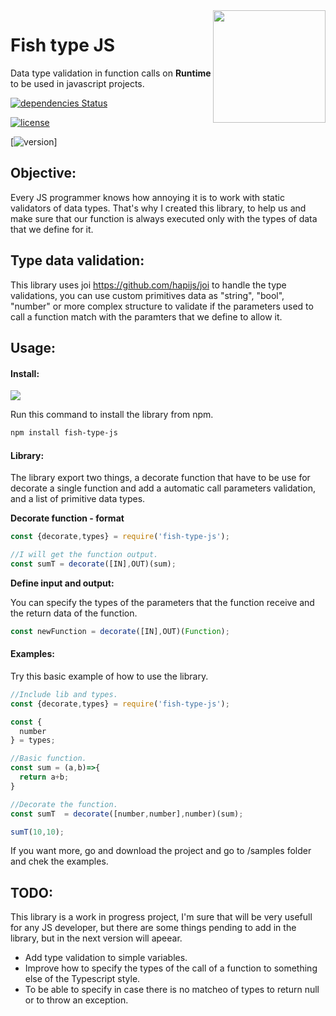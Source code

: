<img src="https://github.com/damiancipolat/JS-Dynamic-type-validation/blob/master/doc/fish_2.png?raw=true" width="180px" align="right" />

# Fish type JS

Data type validation in function calls on **Runtime** to be used in javascript projects.

[![dependencies Status](https://david-dm.org/damiancipolat/Fish-type-JS.svg)](https://david-dm.org/damiancipolat/Fish-type-JS)

[![license](https://img.shields.io/badge/license-MIT-green.svg)](https://github.com/damiancipolat/Fish-type-JS/blob/master/LICENSE)

[![version](https://img.shields.io/badge/fish--type--js-version%20%3E%3D1.0.0-green.svg)]

## Objective:
Every JS programmer knows how annoying it is to work with static validators of data types. That's why I created this library, to help us and make sure that our function is always executed only with the types of data that we define for it.

## Type data validation:
This library uses joi https://github.com/hapijs/joi to handle the type validations, you can use custom primitives data as "string", "bool", "number" or more complex structure to validate if the parameters used to call a function match with the paramters that we define to allow it.

## Usage:

#### Install:

<a href="https://www.npmjs.com/package/fish-type-js"><img src="https://nodei.co/npm/fish-type-js.png?downloads=true"></a>

Run this command to install the library from npm.
```sh
npm install fish-type-js
```
#### Library:
The library export two things, a decorate function that have to be use for decorate a single function and add a automatic call parameters validation, and a list of primitive data types.

**Decorate function - format**
```javascript
const {decorate,types} = require('fish-type-js');

//I will get the function output.
const sumT = decorate([IN],OUT)(sum);
```
**Define input and output:**

You can  specify the types of the parameters that the function receive and the return data of the function.
```javascript
const newFunction = decorate([IN],OUT)(Function);
```

#### Examples:

Try this basic example of how to use the library.

```javascript
//Include lib and types.
const {decorate,types} = require('fish-type-js');

const {
  number
} = types;

//Basic function.
const sum = (a,b)=>{
  return a+b;
}

//Decorate the function.
const sumT  = decorate([number,number],number)(sum);

sumT(10,10);
```

If you want more, go and download the project and go to /samples folder and chek the examples.

## TODO:
This library is a work in progress project, I'm sure that will be very usefull for any JS developer, but there are some things pending to add in the library, but in the next version will apeear.

- Add type validation to simple variables.
- Improve how to specify the types of the call of a function to something else of the Typescript style.
- To be able to specify in case there is no matcheo of types to return null or to throw an exception.
